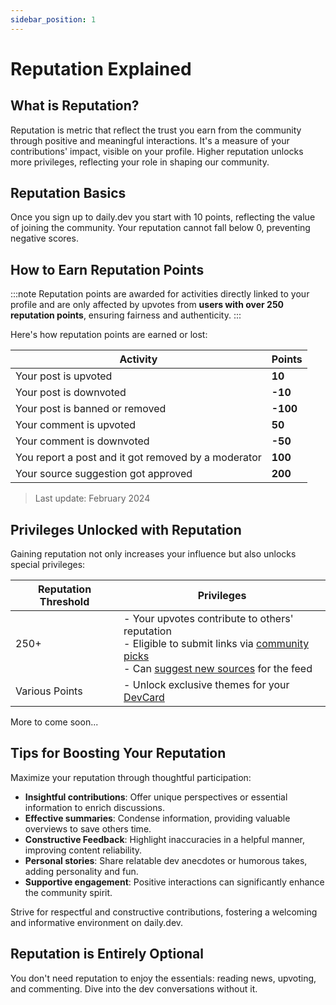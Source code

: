 ```yaml
---
sidebar_position: 1
---
```

# Reputation Explained

## What is Reputation?

Reputation is metric that reflect the trust you earn from the community through positive and meaningful interactions. It's a measure of your contributions' impact, visible on your profile. Higher reputation unlocks more privileges, reflecting your role in shaping our community.

## Reputation Basics

Once you sign up to daily.dev you start with 10 points, reflecting the value of joining the community. Your reputation cannot fall below 0, preventing negative scores.

## How to Earn Reputation Points

:::note
Reputation points are awarded for activities directly linked to your profile and are only affected by upvotes from **users with over 250 reputation points**, ensuring fairness and authenticity.
:::

Here's how reputation points are earned or lost:

| Activity | Points |
| --- | --- |
| Your post is upvoted | **10** |
| Your post is downvoted | **-10** |
| Your post is banned or removed | **-100** |
| Your comment is upvoted | **50** |
| Your comment is downvoted | **-50** |
| You report a post and it got removed by a moderator | **100** |
| Your source suggestion got approved | **200** |

 > Last update: February 2024

## Privileges Unlocked with Reputation

Gaining reputation not only increases your influence but also unlocks special privileges:

| Reputation Threshold | Privileges |
| --- | --- |
| 250+ | - Your upvotes contribute to others' reputation<br>- Eligible to submit links via [community picks]((../key-features/community-picks.md))<br>- Can [suggest new sources](../for-content-creators/suggest-new-source.md) for the feed |
| Various Points | - Unlock exclusive themes for your [DevCard]((/your-profile/devcard.md)) |

More to come soon...

## Tips for Boosting Your Reputation

Maximize your reputation through thoughtful participation:

* **Insightful contributions**: Offer unique perspectives or essential information to enrich discussions.
* **Effective summaries**: Condense information, providing valuable overviews to save others time.
* **Constructive Feedback**: Highlight inaccuracies in a helpful manner, improving content reliability.
* **Personal stories**: Share relatable dev anecdotes or humorous takes, adding personality and fun.
* **Supportive engagement**: Positive interactions can significantly enhance the community spirit.

Strive for respectful and constructive contributions, fostering a welcoming and informative environment on daily.dev.

## Reputation is Entirely Optional

You don't need reputation to enjoy the essentials: reading news, upvoting, and commenting. Dive into the dev conversations without it.